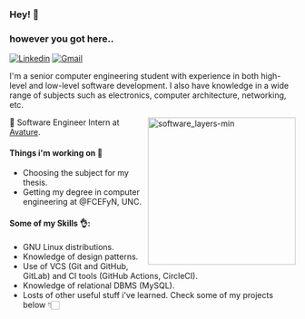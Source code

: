 ### Hey! :wave:
### however you got here..
[![Linkedin](https://img.shields.io/badge/-LinkedIn-blue?style=flat&logo=Linkedin&logoColor=white)](http://www.linkedin.com/in/francoriba)
[![Gmail](https://img.shields.io/badge/-Gmail-c14438?style=flat&logo=Gmail&logoColor=white)](mailto:ribaffranco@gmail.com)

I'm a senior computer engineering student with experience in both high-level and low-level software development. I also have knowledge in a wide range of subjects such as electronics, computer architecture, networking, etc.

  <img align=right src="https://github.com/francoriba/francoriba/assets/80439764/4b13a0df-03d9-4aaa-962c-80d11992df3e" alt="software_layers-min" width="260">
  
:briefcase: Software Engineer Intern at <a href="https://www.avature.net/" target="_blank">Avature</a>.

####  Things i'm working on :construction: 
- Choosing the subject for my thesis.
- Getting my degree in computer engineering at @FCEFyN, UNC.

####  Some of my Skills :ok_hand::
- GNU Linux distributions.
- Knowledge of design patterns.
- Use of VCS (Git and GitHub, GitLab) and CI tools (GitHub Actions, CircleCI).
- Knowledge of relational DBMS (MySQL). 
- Losts of other useful stuff i've learned.
 Check some of my projects below 👇🏻
